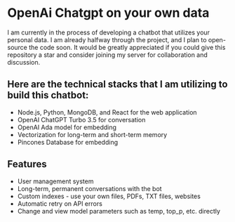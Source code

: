 # OpenAi Chatgpt on your own data

I am currently in the process of developing a chatbot that utilizes your personal data. I am already halfway through the project, and I plan to open-source the code soon. It would be greatly appreciated if you could give this repository a star and consider joining my server for collaboration and discussion.


## Here are the technical stacks that I am utilizing to build this chatbot:

- Node.js, Python, MongoDB, and React for the web application
- OpenAI ChatGPT Turbo 3.5 for conversation
- OpenAI Ada model for embedding
- Vectorization for long-term and short-term memory
- Pincones Database for embedding


## Features
- User management system
- Long-term, permanent conversations with the bot
- Custom indexes - use your own files, PDFs, TXT files, websites
- Automatic retry on API errors
- Change and view model parameters such as temp, top\_p, etc. directly
